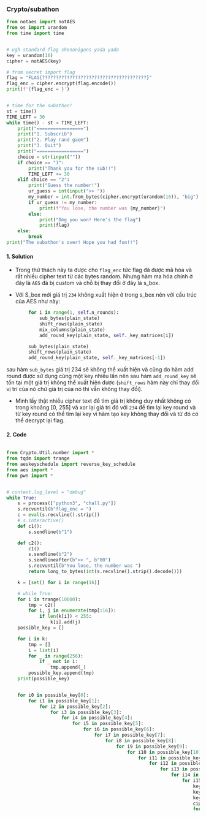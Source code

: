 
### Crypto/subathon

```py
from notaes import notAES
from os import urandom
from time import time


# ugh standard flag shenanigans yada yada
key = urandom(16)
cipher = notAES(key)

# from secret import flag
flag = "FLAG{??????????????????????????????????????}"
flag_enc = cipher.encrypt(flag.encode())
print(f'{flag_enc = }')


# time for the subathon!
st = time()
TIME_LEFT = 30
while time() - st < TIME_LEFT:
    print("=================")
    print("1. Subscrib")
    print("2. Play rand gaem")
    print("3. Quit")
    print("=================")
    choice = str(input(""))
    if choice == "1":
        print("Thank you for the sub!!")
        TIME_LEFT += 30
    elif choice == "2":
        print("Guess the number!")
        ur_guess = int(input(">> "))
        my_number = int.from_bytes(cipher.encrypt(urandom(16)), "big")
        if ur_guess != my_number:
            print(f"You lose, the number was {my_number}")
        else:
            print("Omg you won! Here's the flag")
            print(flag)
    else:
        break
print("The subathon's over! Hope you had fun!!")
```

#### 1. Solution

+ Trong thử thách này ta được cho `flag_enc` tức flag đã được mã hóa và rất nhiều cipher text từ các bytes random. Nhưng hàm ma hóa chính ở đây là `AES` đã bị custom và chỗ bị thay đổi ở đây là s_box.

+ Với S_box mới giá trị `234` không xuất hiện ở trong s_box nên với cấu trúc của AES như này:

```py
        for i in range(1, self.n_rounds):
            sub_bytes(plain_state)
            shift_rows(plain_state)
            mix_columns(plain_state)
            add_round_key(plain_state, self._key_matrices[i])

        sub_bytes(plain_state)
        shift_rows(plain_state)
        add_round_key(plain_state, self._key_matrices[-1])
```

sau hàm `sub_bytes` giá trị 234 sẽ không thể xuất hiện và cũng do hàm add round được sử dụng cùng một key nhiều lần nên sau hàm `add_round_key` sẽ tồn tại một giá trị không thể xuất hiện được (`shift_rows` hàm này chỉ thay đổi vị trí của nó chứ giá trị của nó thì vẫn không thay đổi).

+ Mình lấy thật nhiều cipher text để tìm giá trị không duy nhất không có trong khoảng [0, 255] và xor lại giá trị đó với `234` để tìm lại key round và từ key round có thể tìm lại key vì hàm tạo key không thay đổi và từ đó có thể decrypt lại flag.

#### 2. Code

```py

from Crypto.Util.number import *
from tqdm import trange
from aeskeyschedule import reverse_key_schedule
from aes import *
from pwn import *


# context.log_level = "debug"
while True:
    s = process(["python3", "chall.py"])
    s.recvuntil(b"flag_enc = ")
    c = eval(s.recvline().strip())
    # s.interactive()
    def c1():
        s.sendline(b"1")

    def c2():
        c1()
        s.sendline(b"2")
        s.sendlineafter(b">> ", b"00")
        s.recvuntil(b"You lose, the number was ")
        return long_to_bytes(int(s.recvline().strip().decode()))

    k = [set() for i in range(16)]

    # while True:
    for i in trange(10000):
        tmp = c2()
        for i, j in enumerate(tmp[:16]):
            if len(k[i]) < 255:
                k[i].add(j)
    possible_key = []

    for i in k:
        tmp = []
        i = list(i)
        for _ in range(256):
            if _ not in i:
                tmp.append(_)
        possible_key.append(tmp)
    print(possible_key)


    for i0 in possible_key[0]:
        for i1 in possible_key[1]:
            for i2 in possible_key[2]:
                for i3 in possible_key[3]:
                    for i4 in possible_key[4]:
                        for i5 in possible_key[5]:
                            for i6 in possible_key[6]:
                                for i7 in possible_key[7]:
                                    for i8 in possible_key[8]:
                                        for i9 in possible_key[9]:
                                            for i10 in possible_key[10]:
                                                for i11 in possible_key[11]:
                                                    for i12 in possible_key[12]:
                                                        for i13 in possible_key[13]:
                                                            for i14 in possible_key[14]:
                                                                for i15 in possible_key[15]:
                                                                    key = bytes([i0, i1, i2, i3, i4, i5, i6, i7, i8, i9, i10, i11, i12, i13, i14, i15])
                                                                    key = xor(key, bytes([234]) * 16)
                                                                    key = reverse_key_schedule(key, 10)
                                                                    cipher = AES(key)
                                                                    for _ in range(0, len(c), 16):
                                                                        flag = cipher.decrypt_block(c[_:_+16])
                                                                        print(flag)
```